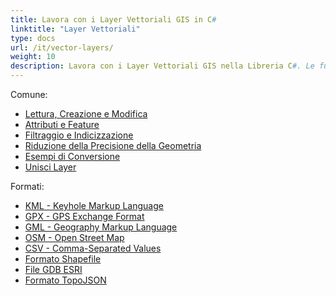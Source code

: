 ```yaml
---
title: Lavora con i Layer Vettoriali GIS in C#
linktitle: "Layer Vettoriali"
type: docs
url: /it/vector-layers/
weight: 10
description: Lavora con i Layer Vettoriali GIS nella Libreria C#. Le funzionalità comuni includono Lettura, Creazione e Modifica, Filtraggio, Indicizzazione, Esempi di Conversione e Unisci Layer e formati inclusi KML, GPX, GML, OSM, Shapefile, TopoJSON.
---
```


Comune:

- [Lettura, Creazione e Modifica](/gis/it/read-create-and-edit/)
- [Attributi e Feature](/gis/it/attributes-and-features/)
- [Filtraggio e Indicizzazione](/gis/it/filtering-and-indexing/)
- [Riduzione della Precisione della Geometria](/gis/it/geometry-precision-reducing/)
- [Esempi di Conversione](/gis/it/conversion/)
- [Unisci Layer](/gis/it/join-layers/)

Formati:

- [KML - Keyhole Markup Language](/gis/it/kml-keyhole-markup-language/)
- [GPX - GPS Exchange Format](/gis/it/gpx-gps-exchange/)
- [GML - Geography Markup Language](/gis/it/gml-geography-markup-language/)
- [OSM - Open Street Map](/gis/it/osm-open-street-map/)
- [CSV - Comma-Separated Values](/gis/it/csv-comma-separated-values/)
- [Formato Shapefile](/gis/it/shapefile-esri/)
- [File GDB ESRI](/gis/it/gdb-file-esri/)
- [Formato TopoJSON](/gis/it/topo-json/)
